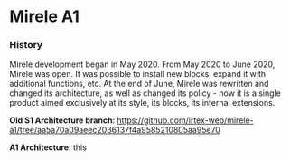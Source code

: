# Mirele A1

### History

Mirele development began in May 2020. From May 2020 to June 2020, Mirele was open. It was possible to install new blocks, expand it with additional functions, etc. At the end of June, Mirele was rewritten and changed its architecture, as well as changed its policy - now it is a single product aimed exclusively at its style, its blocks, its internal extensions.

__Old S1 Architecture branch__: https://github.com/irtex-web/mirele-a1/tree/aa5a70a09aeec2036137f4a9585210805aa95e70

__A1 Architecture__: this